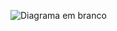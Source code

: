 ![Diagrama em branco](https://github.com/feliperdgz7/data-papiline/assets/150041905/c21a60da-efb5-459b-8b71-585c3e7968dc)
